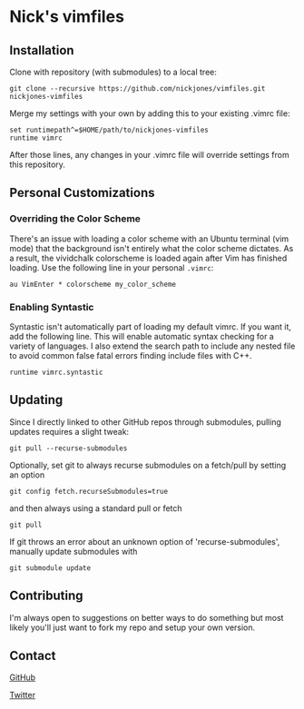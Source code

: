 Nick's vimfiles
===============

Installation
------------

Clone with repository (with submodules) to a local tree:

    git clone --recursive https://github.com/nickjones/vimfiles.git nickjones-vimfiles

Merge my settings with your own by adding this to your existing .vimrc file:

    set runtimepath^=$HOME/path/to/nickjones-vimfiles
    runtime vimrc

After those lines, any changes in your .vimrc file will override settings from this repository.

Personal Customizations
-----------------------

### Overriding the Color Scheme ###

There's an issue with loading a color scheme with an Ubuntu terminal (vim mode) that the
background isn't entirely what the color scheme dictates.  As a result, the vividchalk colorscheme
is loaded again after Vim has finished loading.  Use the following line in your personal `.vimrc`:

    au VimEnter * colorscheme my_color_scheme

### Enabling Syntastic ###

Syntastic isn't automatically part of loading my default vimrc.  If you want it, add the following line.  This will enable automatic syntax checking for a variety of languages.  I also extend the search path to include any nested file to avoid common false fatal errors finding include files with C++.

    runtime vimrc.syntastic

Updating
--------

Since I directly linked to other GitHub repos through submodules, pulling updates requires a slight tweak:

    git pull --recurse-submodules

Optionally, set git to always recurse submodules on a fetch/pull by setting an option

    git config fetch.recurseSubmodules=true
    
and then always using a standard pull or fetch

    git pull
    
If git throws an error about an unknown option of 'recurse-submodules', manually update submodules with

    git submodule update

Contributing
------------

I'm always open to suggestions on better ways to do something but most likely you'll
just want to fork my repo and setup your own version.

Contact
-------

[GitHub](https://github.com/inbox/new?to=nickjones)

[Twitter](http://twitter.com/nicktj)
